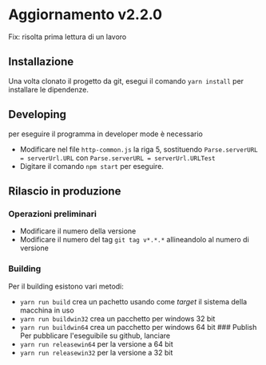 # Aggiornamento v2.2.0
Fix: risolta prima lettura di un lavoro

## Installazione
Una volta clonato il progetto da git, esegui il comando `yarn install` per installare le dipendenze. 

## Developing
per eseguire il programma in developer mode è necessario 
- Modificare nel file `http-common.js` la riga 5, sostituendo `Parse.serverURL = serverUrl.URL` con `Parse.serverURL = serverUrl.URLTest`
- Digitare il comando `npm start` per eseguire.

## Rilascio in produzione
### Operazioni preliminari
- Modificare il numero della versione
- Modificare il numero del tag `git tag v*.*.*` allineandolo al numero di versione
### Building
Per il building esistono vari metodi:
- `yarn run build` crea un pachetto usando come *target* il sistema della macchina in uso
- `yarn run buildwin32` crea un pacchetto per windows 32 bit
- `yarn run buildwin64` crea un pacchetto per windows 64 bit
### Publish
Per pubblicare l'eseguibile su github, lanciare
- `yarn run releasewin64` per la versione a 64 bit
- `yarn run releasewin32` per la versione a 32 bit